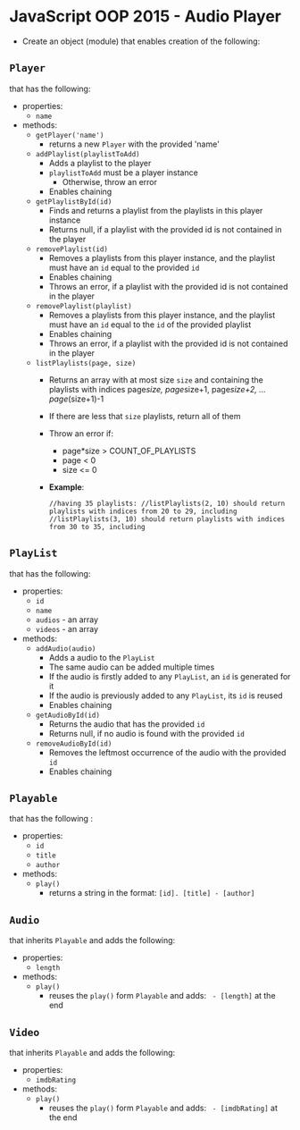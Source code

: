# JavaScript OOP 2015 - Audio Player

*	Create an object (module) that enables creation of the following:

##	`Player`
that has the following:

*	properties:
	*	`name`
*	methods:
	*	`getPlayer('name')`
		*	returns a new `Player` with the provided 'name'
	*	`addPlaylist(playlistToAdd)`
		*	Adds a playlist to the player
		*	`playlistToAdd` must be a player instance
			*	Otherwise, throw an error
		*	Enables chaining
	*	`getPlaylistById(id)`
		*	Finds and returns a playlist from the playlists in this player instance
		*	Returns null, if a playlist with the provided id is not contained in the player 
	*	`removePlaylist(id)`
		*	Removes a playlists from this player instance, and the playlist must have an `id` equal to the provided `id`
		*	Enables chaining
		*	Throws an error, if a playlist with the provided id is not contained in the player 
	*	`removePlaylist(playlist)`
		*	Removes a playlists from this player instance, and the playlist must have an `id` equal to the `id` of the provided playlist
		*	Enables chaining
		*	Throws an error, if a playlist with the provided id is not contained in the player 
	*	`listPlaylists(page, size)`
		*	Returns an array with at most size `size` and containing the playlists with indices page*size, page*size+1, page*size+2, ... page*(size+1)-1
		*	If there are less that `size` playlists, return all of them
		*	Throw an error if:
			*	page*size > COUNT_OF_PLAYLISTS
			*	page < 0
			*	size <= 0
		*	__Example__:
		
			`//having 35 playlists:
			 //listPlaylists(2, 10) should return playlists with indices from 20 to 29, including
			 //listPlaylists(3, 10) should return playlists with indices from 30 to 35, including`

##	`PlayList`
that has the following:

*	properties:
	*	`id`
	*	`name`
	*	`audios` - an array
	*	`videos` - an array
*	methods:
	*	`addAudio(audio)`
		*	Adds a audio to the `PlayList`
		*	The same audio can be added multiple times
		*	If the audio is firstly added to any `PlayList`, an `id` is generated for it
		*	If the audio is previously added to any `PlayList`, its `id` is reused
		*	Enables chaining
	*	`getAudioById(id)`
		*	Returns the audio that has the provided `id`
		*	Returns null, if no audio is found with the provided `id`
	*	`removeAudioById(id)`
		*	Removes the leftmost occurrence of the audio with the provided `id`
		*	Enables chaining
			
##	`Playable`
that has the following :

*	properties:
	*	`id`
	*	`title`
	*	`author`
*	methods:
	*	`play()`
		*	returns a string in the format: `[id]. [title] - [author]`
	
##	`Audio`
that inherits `Playable` and adds the following:

*	properties:
	*	`length`
*	methods:
	*	`play()`
		*	reuses the `play()` form `Playable` and adds: ` - [length]` at the end

##	`Video`
that inherits `Playable` and adds the following:

*	properties:
	*	`imdbRating`
*	methods:
	*	`play()`
		*	reuses the `play()` form `Playable` and adds: ` - [imdbRating]` at the end
